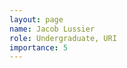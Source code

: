 ```yaml
---
layout: page
name: Jacob Lussier
role: Undergraduate, URI
importance: 5
---
```



<!-- img: /img/
github: username
website: http://name.com -->
